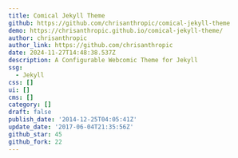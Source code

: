 ```yaml
---
title: Comical Jekyll Theme
github: https://github.com/chrisanthropic/comical-jekyll-theme
demo: https://chrisanthropic.github.io/comical-jekyll-theme/
author: chrisanthropic
author_link: https://github.com/chrisanthropic
date: 2024-11-27T14:48:38.537Z
description: A Configurable Webcomic Theme for Jekyll
ssg:
  - Jekyll
css: []
ui: []
cms: []
category: []
draft: false
publish_date: '2014-12-25T04:05:41Z'
update_date: '2017-06-04T21:35:56Z'
github_star: 45
github_fork: 22
---
```

